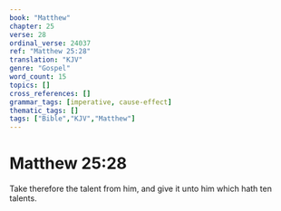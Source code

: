 ```yaml
---
book: "Matthew"
chapter: 25
verse: 28
ordinal_verse: 24037
ref: "Matthew 25:28"
translation: "KJV"
genre: "Gospel"
word_count: 15
topics: []
cross_references: []
grammar_tags: [imperative, cause-effect]
thematic_tags: []
tags: ["Bible","KJV","Matthew"]
---
```


# Matthew 25:28

Take therefore the talent from him, and give it unto him which hath ten talents.
